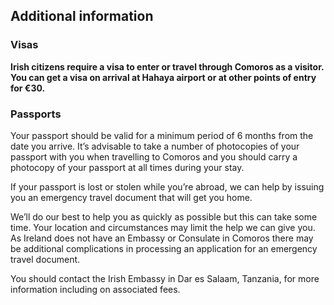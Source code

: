 ## Additional information

### **Visas**

**Irish citizens require a visa to enter or travel through Comoros as a visitor. You can get a visa on arrival at Hahaya airport or at other points of entry for €30.**

### **Passports**

Your passport should be valid for a minimum period of 6 months from the date you arrive. It’s advisable to take a number of photocopies of your passport with you when travelling to Comoros and you should carry a photocopy of your passport at all times during your stay.

If your passport is lost or stolen while you’re abroad, we can help by issuing you an emergency travel document that will get you home.

We’ll do our best to help you as quickly as possible but this can take some time. Your location and circumstances may limit the help we can give you. As Ireland does not have an Embassy or Consulate in Comoros there may be additional complications in processing an application for an emergency travel document.

You should contact the Irish Embassy in Dar es Salaam, Tanzania, for more information including on associated fees.